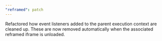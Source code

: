 ```yaml
---
"reframed": patch
---
```


Refactored how event listeners added to the parent execution context are cleaned up. These are now removed automatically when the associated reframed iframe is unloaded.
